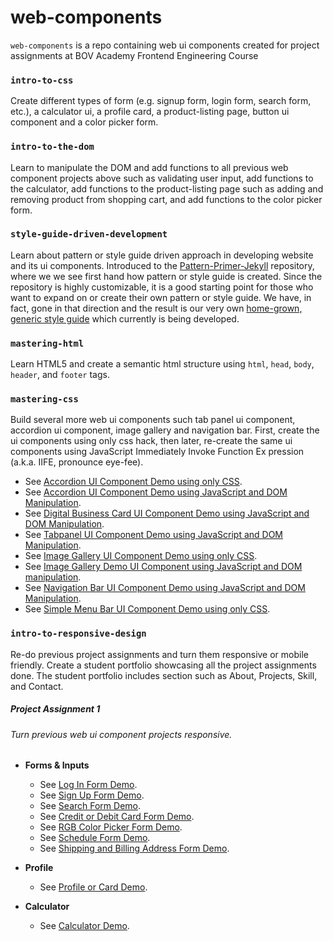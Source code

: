 # web-components

`web-components` is a repo containing web ui components created for project assignments at BOV Academy Frontend Engineering Course 

### `intro-to-css` 

Create different types of form (e.g. signup form, login form, search form, etc.), a calculator ui, a profile card, a product-listing page, button ui component and a color picker form.

### `intro-to-the-dom`

Learn to manipulate the DOM and add functions to all previous web component projects above such as validating user input, add functions to the calculator, add functions to the product-listing page such as adding and removing product from shopping cart, and add functions to the color picker form.

### `style-guide-driven-development`

Learn about pattern or style guide driven approach in developing website and its ui components.  Introduced to the [Pattern-Primer-Jekyll](https://github.com/opattison/Pattern-Primer-Jekyll "Pattern-Primer-Jekyll") repository, where we we see first hand how pattern or style guide is created.  Since the repository is highly customizable, it is a good starting point for those who want to expand on or create their own pattern or style guide.  We have, in fact, gone in that direction and the result is our very own [home-grown, generic style guide](https://bruceleeo.github.io/ "Home grown, generic style guide") which currently is being developed.

### `mastering-html`

Learn HTML5 and create a semantic html structure using `html`, `head`, `body`, `header`, and `footer` tags.

### `mastering-css` 

Build several more web ui components such tab panel ui component, accordion ui component, image gallery and navigation bar.  First, create the ui components using only css hack, then later, re-create the same ui components using JavaScript Immediately Invoke Function Ex
pression (a.k.a. IIFE, pronounce eye-fee).

- See [Accordion UI Component Demo using only CSS](https://bruceleeo.github.io/web-components/mastering-css/web/accordionUI.html "Accordion UI Component Demo using only CSS").
- See [Accordion UI Component Demo using JavaScript and DOM Manipulation](https://bruceleeo.github.io/web-components/mastering-css/web/accordionUIwithJS.html "Accordion UI Component using JavaScript and DOM Manipulation").
- See [Digital Business Card UI Component Demo using JavaScript and DOM Manipulation](https://bruceleeo.github.io/web-components/mastering-css/web/digitalBusinessCard.html "Digital Business Card UI Component Demo using JavaScript and DOM Manipulation").
- See [Tabpanel UI Component Demo using JavaScript and DOM Manipulation](https://bruceleeo.github.io/web-components/mastering-css/web/tabPanelUI.html "Tabpanel UI Component Demo using JavaScript and DOM Manipulation").
- See [Image Gallery UI Component Demo using only CSS](https://bruceleeo.github.io/web-components/mastering-css/web/imageGallery.html "Image Gallery using CSS only").  
- See [Image Gallery Demo UI Component using JavaScript and DOM manipulation](https://bruceleeo.github.io/web-components/mastering-css/web/imageGalleryJS.html "Image Gallery UI Component Demo using JavaScipt and DOM Manipulation").
- See [Navigation Bar UI Component Demo using JavaScript and DOM Manipulation](https://bruceleeo.github.io/web-components/mastering-css/web/navbarUI.html "Navigation Bar UI Component using JavaScript and DOM Manipulation").
- See [Simple Menu Bar UI Component Demo using only CSS](https://bruceleeo.github.io/web-components/mastering-css/web/simple-menu-bar.html "Simple Menu Bar UI Component Demo using only CSS").

### `intro-to-responsive-design` 

Re-do previous project assignments and turn them responsive or mobile friendly.  Create a student portfolio showcasing all the project assignments done.  The student portfolio includes section such as About, Projects, Skill, and Contact. 

##### Project Assignment 1 

###### Turn previous web ui component projects responsive.

- **Forms & Inputs**

	- See [Log In Form Demo](https://bruceleeo.github.io/web-components/intro-to-responsive-design/web/ui/form/login.html "Log In Form").
	- See [Sign Up Form Demo](https://bruceleeo.github.io/web-components/intro-to-responsive-design/web/ui/form/signup.html "Sign Up Form").
	- See [Search Form Demo](https://bruceleeo.github.io/web-components/intro-to-responsive-design/web/ui/form/search.html "Search Form").
	- See [Credit or Debit Card Form Demo](https://bruceleeo.github.io/web-components/intro-to-responsive-design/web/ui/form/ccdc.html "Credit or Debit Card Form").
	- See [RGB Color Picker Form Demo](https://bruceleeo.github.io/web-components/intro-to-responsive-design/web/ui/form/rgbColor.html "RGB Color Picker").
	- See [Schedule Form Demo](https://bruceleeo.github.io/web-components/intro-to-responsive-design/web/ui/form/schedule.html "Schedule Form").
	- See [Shipping and Billing Address Form Demo](https://bruceleeo.github.io/web-components/intro-to-responsive-design/web/ui/form/sbAddress.html "Shipping and Billing Form").

- **Profile**

	- See [Profile or Card Demo](https://bruceleeo.github.io/web-components/intro-to-responsive-design/web/ui/profile/profile.html "Profile or Card UI Component").

- **Calculator**

	- See [Calculator Demo](https://bruceleeo.github.io/web-components/intro-to-responsive-design/web/ui/calculator/calculator.html "Calculator").